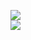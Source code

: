 [![](https://img.shields.io/badge/Made%20With-Github%20Spray-lightgrey.svg?style=for-the-badge&logo=github)](https://github.com/Annihil/github-spray#2849)  
[![](https://i.imgur.com/2DrTn0Z.gif)](https://github.com/Annihil/github-spray)